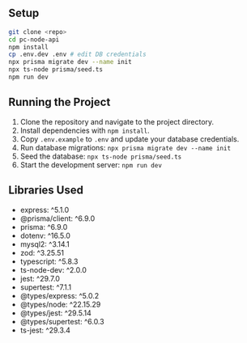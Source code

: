 ## Setup

```bash
git clone <repo>
cd pc-node-api
npm install
cp .env.dev .env # edit DB credentials
npx prisma migrate dev --name init
npx ts-node prisma/seed.ts
npm run dev
```

## Running the Project

1. Clone the repository and navigate to the project directory.
2. Install dependencies with `npm install`.
3. Copy `.env.example` to `.env` and update your database credentials.
4. Run database migrations: `npx prisma migrate dev --name init`
5. Seed the database: `npx ts-node prisma/seed.ts`
6. Start the development server: `npm run dev`

## Libraries Used

- express: ^5.1.0
- @prisma/client: ^6.9.0
- prisma: ^6.9.0
- dotenv: ^16.5.0
- mysql2: ^3.14.1
- zod: ^3.25.51
- typescript: ^5.8.3
- ts-node-dev: ^2.0.0
- jest: ^29.7.0
- supertest: ^7.1.1
- @types/express: ^5.0.2
- @types/node: ^22.15.29
- @types/jest: ^29.5.14
- @types/supertest: ^6.0.3
- ts-jest: ^29.3.4
